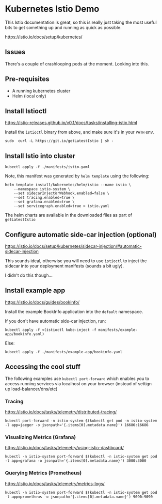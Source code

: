 # Kubernetes Istio Demo

This Istio documentation is great, so this is really just taking the 
most useful bits to get something up and running as quick as possible.

https://istio.io/docs/setup/kubernetes/


## Issues

There's a couple of crashlooping pods at the moment. Looking into this.

## Pre-requisites

- A running kubernetes cluster
- Helm (local only)

## Install Istioctl

https://istio-releases.github.io/v0.1/docs/tasks/installing-istio.html

Install the `istioctl` binary from above, and make sure it's in your `PATH` env.

```
sudo  curl -L https://git.io/getLatestIstio | sh -
```

## Install Istio into cluster

```
kubectl apply -f ./manifests/istio.yaml
```

Note, this manifest was generated by `helm template` using the following:

```
helm template install/kubernetes/helm/istio --name istio \
    --namespace istio-system \
    --set sidecarInjectorWebhook.enabled=false \
    --set tracing.enabled=true \
    --set grafana.enabled=true \
    --set servicegraph.enabled=true > istio.yaml
```

The helm charts are available in the downloaded files as part of `getLatestIstio`

## Configure automatic side-car injection (optional)

https://istio.io/docs/setup/kubernetes/sidecar-injection/#automatic-sidecar-injection

This sounds ideal, otherwise you will need to use `istioctl` to inject the sidecar
into your deployment manifests (sounds a bit ugly).

I didn't do this though...

## Install example app

https://istio.io/docs/guides/bookinfo/


Install the example BookInfo application into the `default` namespace.


If you don't have automatic side-car injection, run:

```
kubectl apply -f <(istioctl kube-inject -f manifests/example-app/bookinfo.yaml)
```

Else: 

```
kubectl apply -f ./manifests/example-app/bookinfo.yaml
```

## Accessing the cool stuff

The following examples use `kubectl port-forward` which enables you to access running services via localhost on your browser (instead of settign up load-balancer/dns/etc)

### Tracing 

https://istio.io/docs/tasks/telemetry/distributed-tracing/

```
kubectl port-forward -n istio-system $(kubectl get pod -n istio-system -l app=jaeger -o jsonpath='{.items[0].metadata.name}') 16686:16686
```

### Visualizing Metrics (Grafana)

https://istio.io/docs/tasks/telemetry/using-istio-dashboard/

```
kubectl -n istio-system port-forward $(kubectl -n istio-system get pod -l app=grafana -o jsonpath='{.items[0].metadata.name}') 3000:3000
```

### Querying Metrics (Prometheus)

https://istio.io/docs/tasks/telemetry/metrics-logs/

```
kubectl -n istio-system port-forward $(kubectl -n istio-system get pod -l app=prometheus -o jsonpath='{.items[0].metadata.name}') 9090:9090
```


